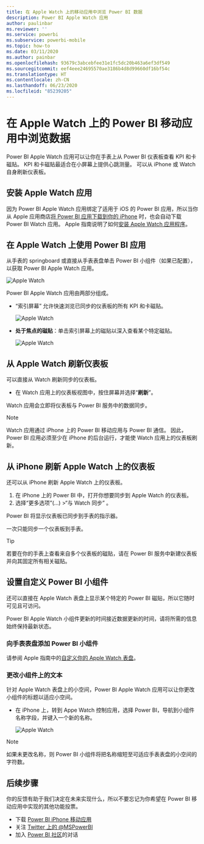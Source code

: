 ```yaml
---
title: 在 Apple Watch 上的移动应用中浏览 Power BI 数据
description: Power BI Apple Watch 应用
author: paulinbar
ms.reviewer: ''
ms.service: powerbi
ms.subservice: powerbi-mobile
ms.topic: how-to
ms.date: 03/11/2020
ms.author: painbar
ms.openlocfilehash: 93679c3abcebfee31e1fc5dc20b463a6ef3df549
ms.sourcegitcommit: eef4eee24695570ae3186b4d8d99660df16bf54c
ms.translationtype: HT
ms.contentlocale: zh-CN
ms.lasthandoff: 06/23/2020
ms.locfileid: "85239205"
---
```

# <a name="explore-your-data-in-the-power-bi-mobile-app-on-your-apple-watch"></a>在 Apple Watch 上的 Power BI 移动应用中浏览数据
Power BI Apple Watch 应用可以让你在手表上从 Power BI 仪表板查看 KPI 和卡磁贴。 KPI 和卡磁贴最适合在小屏幕上提供心跳测量。 可以从 iPhone 或 Watch 自身刷新仪表板。

## <a name="install-the-apple-watch-app"></a>安装 Apple Watch 应用
因为 Power BI Apple Watch 应用绑定了适用于 iOS 的 Power BI 应用，所以当你从 Apple 应用商店[将 Power BI 应用下载到你的 iPhone](https://go.microsoft.com/fwlink/?LinkId=522062 "下载 iPhone 应用") 时，也会自动下载 Power BI Watch 应用。 Apple 指南说明了如何[安装 Apple Watch 应用程序](https://support.apple.com/HT204784)。

## <a name="use-the-power-bi-app-on-the-apple-watch"></a>在 Apple Watch 上使用 Power BI 应用
从手表的 springboard 或直接从手表表盘单击 Power BI 小组件（如果已配置），以获取 Power BI Apple Watch 应用。

![Apple Watch](./media/mobile-apple-watch/pbi_aplwatch_complicatn240arrow.png)

Power BI Apple Watch 应用由两部分组成。

* “索引屏幕”  允许快速浏览已同步的仪表板的所有 KPI 和卡磁贴。
  
  ![Apple Watch](./media/mobile-apple-watch/pbi_aplwatch_indexscreen240.png)
* **处于焦点的磁贴**：单击索引屏幕上的磁贴以深入查看某个特定磁贴。
  
  ![Apple Watch](./media/mobile-apple-watch/pbi_aplwatch_kpi.png)

## <a name="refresh-a-dashboard-from-your-apple-watch"></a>从 Apple Watch 刷新仪表板
可以直接从 Watch 刷新同步的仪表板。

* 在 Watch 应用上的仪表板视图中，按住屏幕并选择“**刷新**”。

Watch 应用会立即将仪表板与 Power BI 服务中的数据同步。

> [!NOTE]
> Watch 应用通过 iPhone 上的 Power BI 移动应用与 Power BI 通信。 因此，Power BI 应用必须至少在 iPhone 的后台运行，才能使 Watch 应用上的仪表板刷新。
> 
> 

## <a name="refresh-a-dashboard-on-your-apple-watch-from-your-iphone"></a>从 iPhone 刷新 Apple Watch 上的仪表板
还可以从 iPhone 刷新 Apple Watch 上的仪表板。

1. 在 iPhone 上的 Power BI 中，打开你想要同步到 Apple Watch 的仪表板。 
2. 选择“更多选项”(...) >“与 Watch 同步”   。

Power BI 将显示仪表板已同步到手表的指示器。

一次只能同步一个仪表板到手表。

> [!TIP]
> 若要在你的手表上查看来自多个仪表板的磁贴，请在 Power BI 服务中新建仪表板并向其固定所有相关磁贴。
> 
> 

## <a name="set-a-custom-power-bi-widget"></a>设置自定义 Power BI 小组件
还可以直接在 Apple Watch 表盘上显示某个特定的 Power BI 磁贴，所以它随时可见且可访问。

Power BI Apple Watch 小组件更新的时间接近数据更新的时间，请将所需的信息始终保持最新状态。

### <a name="add-a-power-bi-widget-to-your-watch-face"></a>向手表表盘添加 Power BI 小组件
请参阅 Apple 指南中的[自定义你的 Apple Watch 表盘](https://support.apple.com/HT205536)。

### <a name="change-the-text-on-the-widget"></a>更改小组件上的文本
针对 Apple Watch 表盘上的小空间，Power BI Apple Watch 应用可以让你更改小组件的标题以适应小空间。

* 在 iPhone 上，转到 Appe Watch 控制应用，选择 Power BI，导航到小组件名称字段，并键入一个新的名称。
  
  ![Apple Watch](./media/mobile-apple-watch/pbi_aplwatch_oniphone.png)

> [!NOTE]
> 如果未更改名称，则 Power BI 小组件将把名称缩短至可适应手表表盘的小空间的字符数。 
> 
> 

## <a name="next-steps"></a>后续步骤
你的反馈有助于我们决定在未来实现什么，所以不要忘记为你希望在 Power BI 移动应用中实现的其他功能投票。 

* 下载 [Power BI iPhone 移动应用](https://go.microsoft.com/fwlink/?LinkId=522062)
* 关注 [Twitter 上的 @MSPowerBI](https://twitter.com/MSPowerBI)
* 加入 [Power BI 社区](https://community.powerbi.com/)的对话

